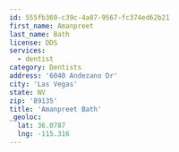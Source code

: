 ```yaml
---
id: 555fb360-c39c-4a87-9567-fc374ed62b21
first_name: Amanpreet
last_name: Bath
license: DDS
services:
  - dentist
category: Dentists
address: '6040 Andezano Dr'
city: 'Las Vegas'
state: NV
zip: '89135'
title: 'Amanpreet Bath'
_geoloc:
  lat: 36.0787
  lng: -115.316
---
```

